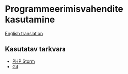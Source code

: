 # Programmeerimisvahendite kasutamine

[English translation](./README.en.md)

## Kasutatav tarkvara
- [PHP Storm](https://www.jetbrains.com/phpstorm/)
- [Git](https://git-scm.com/)